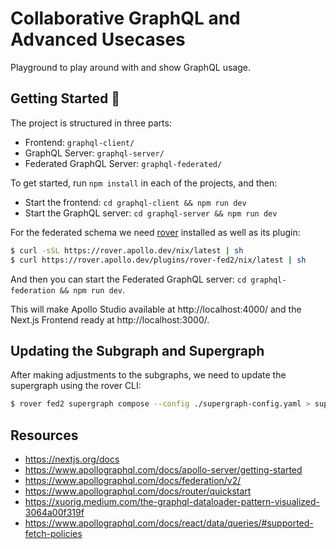 # Collaborative GraphQL and Advanced Usecases

Playground to play around with and show GraphQL usage.

## Getting Started 🚀

The project is structured in three parts:

- Frontend: `graphql-client/`
- GraphQL Server: `graphql-server/`
- Federated GraphQL Server: `graphql-federated/`

To get started, run `npm install` in each of the projects, and then:
- Start the frontend: `cd graphql-client && npm run dev`
- Start the GraphQL server: `cd graphql-server && npm run dev`

For the federated schema we need [rover](https://www.apollographql.com/docs/federation/v2/quickstart/setup#1-install-the-rover-cli) installed as well as its plugin:
```bash
$ curl -sSL https://rover.apollo.dev/nix/latest | sh
$ curl https://rover.apollo.dev/plugins/rover-fed2/nix/latest | sh
```

And then you can start the Federated GraphQL server: `cd graphql-federation && npm run dev`.

This will make Apollo Studio available at http://localhost:4000/ and the Next.js Frontend ready at http://localhost:3000/.


## Updating the Subgraph and Supergraph

After making adjustments to the subgraphs, we need to update the supergraph using the rover CLI:

```bash
$ rover fed2 supergraph compose --config ./supergraph-config.yaml > supergraph.graphql
```


## Resources

- https://nextjs.org/docs
- https://www.apollographql.com/docs/apollo-server/getting-started
- https://www.apollographql.com/docs/federation/v2/
- https://www.apollographql.com/docs/router/quickstart
- https://xuorig.medium.com/the-graphql-dataloader-pattern-visualized-3064a00f319f
- https://www.apollographql.com/docs/react/data/queries/#supported-fetch-policies
